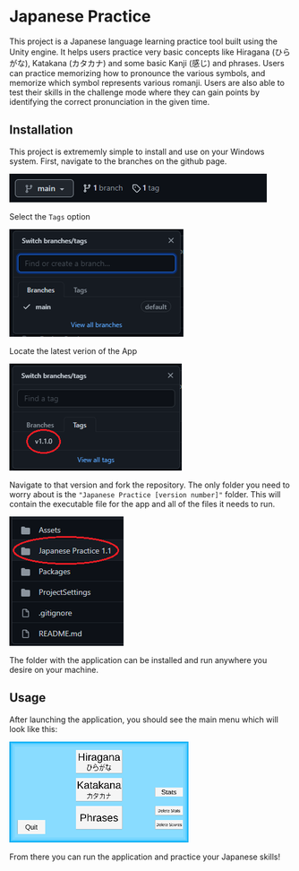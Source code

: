 # Japanese Practice
This project is a Japanese language learning practice tool built using the Unity engine. It helps users practice very basic concepts like Hiragana (ひらがな), Katakana (カタカナ) and some basic Kanji (感じ) and phrases. Users can practice memorizing how to pronounce the various symbols, and memorize which symbol represents various romanji. Users are also able to test their skills in the challenge mode where they can gain points by identifying the correct pronunciation in the given time.

## Installation
This project is extrememly simple to install and use on your Windows system. First, navigate to the branches on the github page.

![Branches](docs/screenshot-branches.png)

Select the `Tags` option

![Branches List](docs/screenshot-branches-list.png)

Locate the latest verion of the App

![Tags](docs/screenshot-latest-tag.png)

Navigate to that version and fork the repository. The only folder you need to worry about is the `"Japanese Practice [version number]"` folder. This will contain the executable file for the app and all of the files it needs to run.

![Version](docs/screenshot-version.png)

The folder with the application can be installed and run anywhere you desire on your machine.

## Usage
After launching the application, you should see the main menu which will look like this:

![Main Menu](docs/main-menu.png)

From there you can run the application and practice your Japanese skills! 
